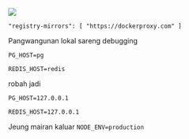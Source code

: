 ![](https://pub-b8db533c86124200a9d799bf3ba88099.r2.dev/2023/03/wbhiRD1.webp)

```
"registry-mirrors": [ "https://dockerproxy.com" ]
```

Pangwangunan lokal sareng debugging

```
PG_HOST=pg

REDIS_HOST=redis
```

robah jadi

```
PG_HOST=127.0.0.1

REDIS_HOST=127.0.0.1

```

Jeung mairan kaluar `NODE_ENV=production`